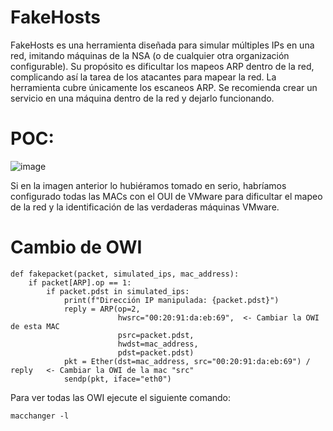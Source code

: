 # FakeHosts

FakeHosts es una herramienta diseñada para simular múltiples IPs en una red, imitando máquinas de la NSA (o de cualquier otra organización configurable). Su propósito es dificultar los mapeos ARP dentro de la red, complicando así la tarea de los atacantes para mapear la red. La herramienta cubre únicamente los escaneos ARP. Se recomienda crear un servicio en una máquina dentro de la red y dejarlo funcionando.

# POC:

![image](https://github.com/M4nuTCP/FakeHosts/assets/96147300/d48b2f82-7dca-4019-bbcf-c25ef3ccd436)

Si en la imagen anterior lo hubiéramos tomado en serio, habríamos configurado todas las MACs con el OUI de VMware para dificultar el mapeo de la red y la identificación de las verdaderas máquinas VMware.

# Cambio de OWI

```
def fakepacket(packet, simulated_ips, mac_address):
    if packet[ARP].op == 1: 
        if packet.pdst in simulated_ips:
            print(f"Dirección IP manipulada: {packet.pdst}")
            reply = ARP(op=2,
                        hwsrc="00:20:91:da:eb:69",  <- Cambiar la OWI de esta MAC
                        psrc=packet.pdst,  
                        hwdst=mac_address, 
                        pdst=packet.pdst)  
            pkt = Ether(dst=mac_address, src="00:20:91:da:eb:69") / reply   <- Cambiar la OWI de la mac "src"
            sendp(pkt, iface="eth0")
```

Para ver todas las OWI ejecute el siguiente comando:

```
macchanger -l
``` 
